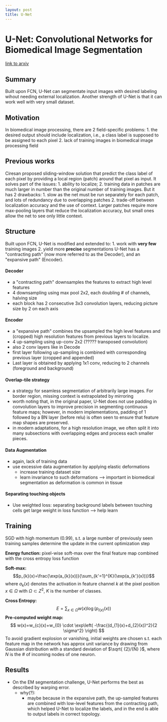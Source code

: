 ```yaml
---
layout: post
title: U-Net
---
```


# U-Net: Convolutional Networks for Biomedical Image Segmentation 
[link to arxiv](https://arxiv.org/pdf/1505.04597)
## Summary
Built upon FCN, U-Net can segmentate input images with desired labeling wihout needing external localization. Another strength of U-Net is that it can work well with very small dataset.
## Motivation
In biomedical image processing, there are 2 field-specific problems:
	1. the desired output should include localization, i.e., a class label is supposed to be assigned to each pixel
	2. lack of training images in biomedical image processing field
## Previous works
Ciresan proposed sliding-window solution that predict the class label of each pixel by providing a local region (patch) around that pixel as input. It solves part of the issues:
	1. ability to localize;
	2. training data in patches are much larger in number than the original number of training images.
But it has 2 drawbacks:
	1. slow as the net must be run separately for each patch, and lots of redundancy due to overlapping patches
	2. trade-off between localization accuracy and the use of context. Larger patches require more max-pooling layers that reduce the localization accuracy, but small ones allow the net to see only little context.
## Structure
Built upon FCN, U-Net is modified and extended to:
	1. work with **very few** training images
	2. yield more **precise** segmentations
U-Net has a "contracting path" (now more referred to as the Decoder), and an "expansive path" (Encoder).
#### Decoder
- a "contracting path" downsamples the features to extract high level features
- 4 downsampling using max pool 2x2, each doubling # of channels, halving size
- each block has 2 consecutive 3x3 convolution layers, reducing picture size by 2 on each axis
#### Encoder
- a "expansive path" combines the upsampled the high level features and (cropped) high resolution features from previous layers to localize. 
- 4 up-sampling using up-conv 2x2 (????? transposed convolution)
- also 2 conv layers like in Decode
- first layer following up-sampling is combined with corresponding previous layer (cropped and appended)
- Last layer is obtained by applying 1x1 conv, reducing to 2 channels (foreground and background)
#### Overlap-tile strategy
- a strategy for seamless segmentation of arbitrarily large images. For border region, missing context is extrapolated by mirroring
- worth noting that, in the original paper, U-Net does not use padding in convolution layers to improve precision in segmenting continuous feature maps; however, in modern implementations, padding of 1 followed by a BN layer (before relu) is often seen to ensure that feature map shapes are preserved.
- in modern adaptations, for a high resolution image, we often split it into many subsections with overlapping edges and process each smaller pieces.
#### Data Augmentation
- again, lack of training data
- use excessive data augmentation by applying elastic deformations
	- increase training dataset size
	- learn invariance to such deformations --> important in biomedical segmentation as deformation is common in tissue
#### Separating touching objects
- Use weighted loss: separating background labels between touching cells get large weight in loss function --> help learn

## Training 
SGD with high momentum (0.99), s.t. a large number of previously seen training samples determine the update in the current optimization step

**Energy function:** pixel-wise soft-max over the final feature map combined with the cross entropy loss function

**Soft-max:** 
$$p_{k}(x)=\frac{\exp(a_{k}(x))}{\sum_{k'=1}^{K}(\exp(a_{k'}(x)))}$$
	where $a_{k}(x)$ denotes the activation in feature channel $k$ at the pixel position $x \in \Omega$ with $\Omega \subset Z^2$, $K$ is the number of classes. 
	
**Cross Entropy:** 
$$
E=\sum_{x \in \Omega}w(x)\log(p_{l(x)}(x))
$$
**Pre-computed weight map:**
$$
w(x)=w_{c}(x)+w_{0} \cdot \exp\left( -\frac{(d_{1}(x)+d_{2}(x))^2}{2 \sigma^2} \right)
$$
To avoid gradient explosion or vanishing, initial weights are chosen s.t. each feature map in the network has approx unit variance by drawing from Gaussian distribution with a standard deviation of $\sqrt{ {2}/{N} }$, where $N$ is the # of incoming nodes of one neuron.


## Results
- On the EM segmentation challenge, U-Net performs the best as described by warping error.
	- why(?):
		- maybe because in the expansive path, the up-sampled features are combined with low-level features from the contracting path, which helped U-Net to localize the labels, and in the end is able to output labels in correct topology.


